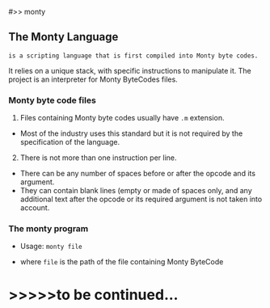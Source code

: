#>> monty

## The Monty Language
	is a scripting language that is first compiled into Monty byte codes.
It relies on a unique stack, with specific instructions to manipulate it.
The project is an interpreter for Monty ByteCodes files.

### Monty byte code files
1. Files containing Monty byte codes usually have `.m` extension.
 * Most of the industry uses this standard but it is not required by the specification of the language.
2. There is not more than one instruction per line.
 * There can be any number of spaces before or after the opcode and its argument.
 * They can contain blank lines (empty or made of spaces only, and any additional text after the opcode or its required argument is not taken into account.

### The monty program
* Usage: `monty file`
 - where `file` is the path of the file containing Monty ByteCode

# >>>>>to be continued...
